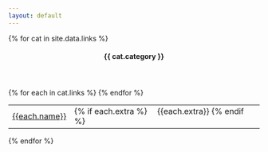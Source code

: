 ```yaml
---
layout: default
---
```


<div class="row">

  {% for cat in site.data.links %}
  <div class="col-4"> 
    <div class="card">
      <header><h4>{{ cat.category }}</h4></header>
      <table class="striped ">
        <tbody>
        {% for each in cat.links %}
          <tr>
            <td><a href="{{each.url}}">{{each.name}}</a></td>
            <td class="text-left">
            {% if each.extra %}
              &emsp;{{each.extra}}
            {% endif %}
            </td>
          </tr>
        {% endfor %}
        </tbody>
      </table>
    </div>
  </div>
  {% endfor %}

</div>

